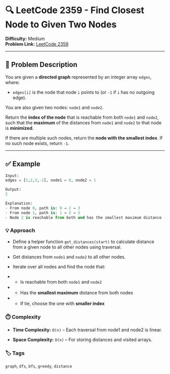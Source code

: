 # 🔍 LeetCode 2359 - Find Closest Node to Given Two Nodes

**Difficulty:** Medium  
**Problem Link:** [LeetCode 2359](https://leetcode.com/problems/find-closest-node-to-given-two-nodes)

---

## 📘 Problem Description

You are given a **directed graph** represented by an integer array `edges`, where:
- `edges[i]` is the node that node `i` points to (or `-1` if `i` has no outgoing edge).

You are also given two nodes: `node1` and `node2`.

Return the **index of the node** that is reachable from both `node1` and `node2`, such that the **maximum** of the distances from `node1` and `node2` to that node is **minimized**.

If there are multiple such nodes, return the **node with the smallest index**. If no such node exists, return `-1`.

---

## ✅ Example

```python
Input:
edges = [2,2,3,-1], node1 = 0, node2 = 1

Output:
2

Explanation:
- From node 0, path is: 0 → 2 → 3
- From node 1, path is: 1 → 2 → 3
- Node 2 is reachable from both and has the smallest maximum distance (1 from both).
```

### 💡 Approach

- Define a helper function `get_distances(start)` to calculate distance from a given node to all other nodes using traversal.

- Get distances from `node1` and `node2` to all other nodes.

- Iterate over all nodes and find the node that:

- - Is reachable from both `node1` and `node2`

- - Has the **smallest maximum** distance from both nodes

- - If tie, choose the one with **smaller index**

### ⏱️ Complexity

- **Time Complexity:** `O(n)` – Each traversal from node1 and node2 is linear.

- **Space Complexity:** `O(n)` – For storing distances and visited arrays.

### 🏷️ Tags

`graph`, `dfs`, `bfs`, `greedy`, `distance`